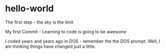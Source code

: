 # hello-world
The first step - the sky is the limit

My first Commit - Learning to code is going to be awesome

I coded years and years ago in DOS - remember the the DOS prompt. Well, I am thinking things have changed just a little.
